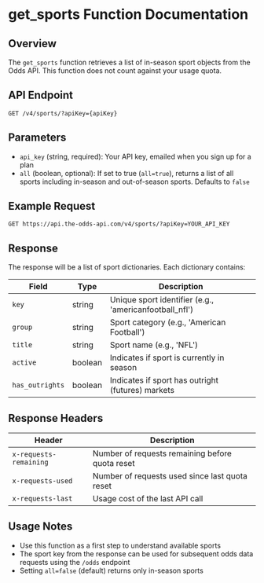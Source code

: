 # get_sports Function Documentation

## Overview
The `get_sports` function retrieves a list of in-season sport objects from the Odds API. This function does not count against your usage quota.

## API Endpoint
```
GET /v4/sports/?apiKey={apiKey}
```

## Parameters
- `api_key` (string, required): Your API key, emailed when you sign up for a plan
- `all` (boolean, optional): If set to true (`all=true`), returns a list of all sports including in-season and out-of-season sports. Defaults to `false`

## Example Request
```
GET https://api.the-odds-api.com/v4/sports/?apiKey=YOUR_API_KEY
```

## Response
The response will be a list of sport dictionaries. Each dictionary contains:

| Field | Type | Description |
|-------|------|-------------|
| `key` | string | Unique sport identifier (e.g., 'americanfootball_nfl') |
| `group` | string | Sport category (e.g., 'American Football') |
| `title` | string | Sport name (e.g., 'NFL') |
| `active` | boolean | Indicates if sport is currently in season |
| `has_outrights` | boolean | Indicates if sport has outright (futures) markets |

## Response Headers
| Header | Description |
|--------|-------------|
| `x-requests-remaining` | Number of requests remaining before quota reset |
| `x-requests-used` | Number of requests used since last quota reset |
| `x-requests-last` | Usage cost of the last API call |

## Usage Notes
- Use this function as a first step to understand available sports
- The sport key from the response can be used for subsequent odds data requests using the `/odds` endpoint
- Setting `all=false` (default) returns only in-season sports